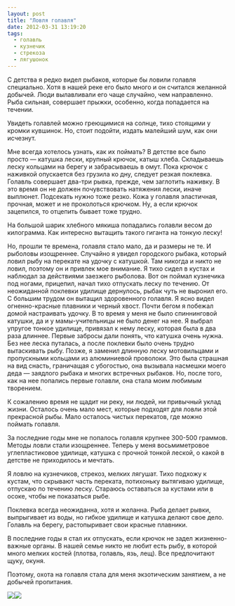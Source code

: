 ```yaml
---
layout: post
title: "Ловля голавля"
date: 2012-03-31 13:19:20
tags:
  - голавль
  - кузнечик
  - стрекоза
  - лягушонок
---
```

С детства я редко видел рыбаков, которые бы ловили голавля специально.
Хотя в нашей реке его было много и он считался желанной добычей. Люди
вылавливали его чаще случайно, чем направленно. Рыба сильная, совершает
прыжки, особенно, когда попадается на течении.

Увидеть голавлей можно греющимися на солнце, тихо стоящими у кромки
кувшинок. Но, стоит подойти, издать малейший шум, как они исчезнут.

Мне всегда хотелось узнать, как их поймать? В детстве все было просто —
катушка лески, крупный крючок, катыш хлеба. Складываешь леску кольцами
на берегу и забрасываешь в омут. Пока крючок с наживкой опускается без
грузила ко дну, следует резкая поклевка. Голавль совершает два-три
рывка, прежде, чем заглотить наживку. В это время он не должен
почувствовать натяжения лески, иначе выплюнет. Подсекать нужно тоже
резко. Кожа у голавля эластичная, прочная, может и не проколоться
крючком. Ну, а если крючок зацепился, то отцепить бывает тоже трудно.

На большой шарик хлебного мякиша попадались голавли весом до килограмма.
Как интересно вытащить такого гиганта на тонкую леску!

Но, прошли те времена, голавля стало мало, да и размеры не те. И
рыболовы изощреннее. Случайно я увидел городского рыбака, который ловил
рыбу на перекате на удочку с катушкой. Там никогда и никто не ловил,
поэтому он и привлек мое внимание. Я тихо сидел в кустах и наблюдал за
действиями заезжего рыболова. Вот он поймал кузнечика под ногами,
прицепил, начал тихо отпускать леску по течению. От неожиданной поклевки
удилище дернулось, рыбак чуть не выронил его. С большим трудом он
вытащил здоровенного голавля. Я ясно видел огненно-красные плавники и
черный хвост. Почти бегом я побежал домой настраивать удочку. В то время
у меня не было спиннинговой катушки, да и у мамы-учительницы не было
денег на нее. Я выбрал упругое тонкое удилище, привязал к нему леску,
которая была в два раза длиннее. Первые забросы дали понять, что катушка
очень нужна. Без нее леска путалась, а после поклевки было очень трудно
вытаскивать рыбу. Позже, я заменил длинную леску мотовильцами и
пропускными кольцами из алюминиевой проволоки. Это была страшная на вид
снасть, граничащая с убогостью, она вызывала насмешки моего деда —
заядлого рыбака и многих встречных рыбаков. Но, после того, как на нее
попались первые голавли, она стала моим любимым творением.

К сожалению время не щадит ни реку, ни людей, ни привычный уклад жизни.
Осталось очень мало мест, которые подходят для ловли этой прекрасной
рыбы. Мало осталось чистых перекатов, где можно поймать голавля.

За последние годы мне не попалось голавля крупнее 300-500 граммов.
Методы ловли стали изощреннее. Теперь у меня восьмиметровое
углепластиковое удилище, катушка с прочной тонкой леской, о какой в
детстве не приходилось и мечтать.

Я ловлю на кузнечиков, стрекоз, мелких лягушат. Тихо подхожу к кустам,
что скрывают часть переката, потихоньку вытягиваю удилище, отпускаю по
течению леску. Стараюсь оставаться за кустами или в осоке, чтобы не
показаться рыбе.

Поклевка всегда неожиданна, хотя и желанна. Рыба делает рывки,
выпрыгивает из воды, но гибкое удилище и катушка делают свое дело.
Голавль на берегу, растопыривает свои красные плавники.

В последние годы я стал их отпускать, если крючок не задел
жизненно-важные органы. В нашей семье никто не любит есть рыбу, в
которой много мелких костей (плотва, голавль, язь, лещ). Все
предпочитают щуку, окуня.

Поэтому, охота на голавля стала для меня экзотическим занятием, а не
добычей пропитания.

![](http://fishingguru.ru/uploads/images/00/00/01/2012/03/31/efdbba.jpg)![](http://fishingguru.ru/uploads/images/00/00/01/2012/04/28/68c807.jpg)
